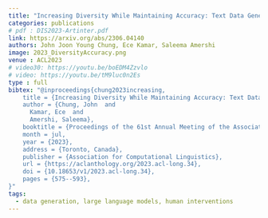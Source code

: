 ```yaml
---
title: "Increasing Diversity While Maintaining Accuracy: Text Data Generation with Large Language Models and Human Interventions"
categories: publications
# pdf : DIS2023-Artinter.pdf
link: https://arxiv.org/abs/2306.04140
authors: John Joon Young Chung, Ece Kamar, Saleema Amershi
image: 2023_DiversityAccuracy.png
venue : ACL2023
# video30: https://youtu.be/boEDM4Zzvlo
# video: https://youtu.be/tM9luc0n2Es
type : full
bibtex: "@inproceedings{chung2023increasing,
    title = {Increasing Diversity While Maintaining Accuracy: Text Data Generation with Large Language Models and Human Interventions},
    author = {Chung, John  and
      Kamar, Ece  and
      Amershi, Saleema},
    booktitle = {Proceedings of the 61st Annual Meeting of the Association for Computational Linguistics (Volume 1: Long Papers)},
    month = jul,
    year = {2023},
    address = {Toronto, Canada},
    publisher = {Association for Computational Linguistics},
    url = {https://aclanthology.org/2023.acl-long.34},
    doi = {10.18653/v1/2023.acl-long.34},
    pages = {575--593},
}"
tags:
  - data generation, large language models, human interventions
---
```

